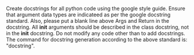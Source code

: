 Create docstrings for all python code using the google style guide. Ensure that argument data types are indicateed as per the google docstring standard. Also, please put a blank line above Args and Return in the docstring. All __init__ arguments should be described in the class docstring, not in the __init__ docstring.  Do not modify any code other than to add docstrings.
The command for docstring generation according to the above standard is: "docstring".